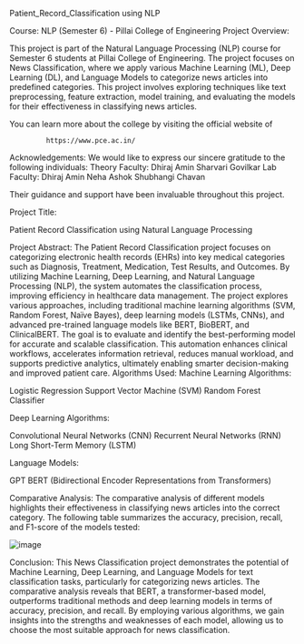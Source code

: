 Patient_Record_Classification using NLP

Course: NLP (Semester 6) - Pillai College of Engineering
Project Overview:

This project is part of the Natural Language Processing (NLP) course for Semester 6 students at Pillai College of Engineering. The project focuses on News Classification, where we apply various Machine Learning (ML), Deep Learning (DL), and Language Models to categorize news articles into predefined categories. This project involves exploring techniques like text preprocessing, feature extraction, model training, and evaluating the models for their effectiveness in classifying news articles.

You can learn more about the college by visiting the official website of 
             
             https://www.pce.ac.in/

Acknowledgements:
We would like to express our sincere gratitude to the following individuals:
Theory Faculty:
       Dhiraj Amin
       Sharvari Govilkar
Lab Faculty:
         Dhiraj Amin
         Neha Ashok
         Shubhangi Chavan

Their guidance and support have been invaluable throughout this project.

Project Title:

Patient Record Classification using Natural Language Processing

Project Abstract:
The Patient Record Classification project focuses on categorizing electronic health records (EHRs) into key medical categories such as Diagnosis, Treatment, Medication, Test Results, and Outcomes. By utilizing Machine Learning, Deep Learning, and Natural Language Processing (NLP), the system automates the classification process, improving efficiency in healthcare data management. The project explores various approaches, including traditional machine learning algorithms (SVM, Random Forest, Naïve Bayes), deep learning models (LSTMs, CNNs), and advanced pre-trained language models like BERT, BioBERT, and ClinicalBERT. The goal is to evaluate and identify the best-performing model for accurate and scalable classification. This automation enhances clinical workflows, accelerates information retrieval, reduces manual workload, and supports predictive analytics, ultimately enabling smarter decision-making and improved patient care.
Algorithms Used:
Machine Learning Algorithms:


Logistic Regression
Support Vector Machine (SVM)
Random Forest Classifier


Deep Learning Algorithms:


Convolutional Neural Networks (CNN)
Recurrent Neural Networks (RNN)
Long Short-Term Memory (LSTM)

Language Models:


GPT
BERT (Bidirectional Encoder Representations from Transformers)


Comparative Analysis:
The comparative analysis of different models highlights their effectiveness in classifying news articles into the correct category. The following table summarizes the accuracy, precision, recall, and F1-score of the models tested:

![image](https://github.com/user-attachments/assets/3d9fdf70-bfe3-4c81-beda-73066fc048cb)

Conclusion:
This News Classification project demonstrates the potential of Machine Learning, Deep Learning, and Language Models for text classification tasks, particularly for categorizing news articles. The comparative analysis reveals that BERT, a transformer-based model, outperforms traditional methods and deep learning models in terms of accuracy, precision, and recall. By employing various algorithms, we gain insights into the strengths and weaknesses of each model, allowing us to choose the most suitable approach for news classification.

